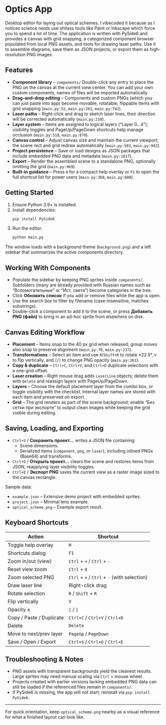 # Optics App

Desktop editor for laying out optical schemes. I vibecoded it because as I notices science nerds use shitass tools like Paint or Inkscape which force you to spend a lot of time. The application is written with PySide6 and provides a canvas with grid snapping, a categorized component browser populated from local PNG assets, and tools for drawing laser paths. Use it to assemble diagrams, save them as JSON projects, or export them as high-resolution PNG images.

## Features

- **Component library** – `components/` Double-click any entry to place the PNG on the canvas at the current view center. You can add your own custom components, names of files will be imported automatically
- **Drag-and-drop editing** – Components and custom PNGs (which you can just paste into app) become movable, rotatable, flippable items with grid snapping (`main.py:52`, `main.py:261`, `main.py:742`).
- **Laser paths** – Right-click and drag to sketch laser lines, their direction will be corrected automatically (`main.py:210`).
- **Layer system** – Items are assigned to logical layers (“Layer 0…4”); visibility toggles and PageUp/PageDown shortcuts help manage occlusion (`main.py:518`, `main.py:870`).
- **Canvas control** – Adjust canvas size and maintain the current viewport; the scene rect and grid redraw automatically (`main.py:503`, `main.py:942`).
- **Project persistence** – Save or load designs as JSON packages that include embedded PNG data and metadata (`main.py:1017`).
- **Export** – Render the assembled scene to a standalone PNG, optionally omitting the grid (`main.py:969`).
- **Built-in guidance** – Press `H` for a compact help overlay or `F1` to open the full shortcut list for power users (`main.py:360`, `main.py:600`).

## Getting Started

1. Ensure Python 3.9+ is installed.
2. Install dependencies:
   ```bash
   pip install PySide6
   ```
3. Run the editor:
   ```bash
   python main.py
   ```

The window loads with a background theme (`background.png`) and a left sidebar that summarizes the active components directory.

## Working With Components

- Populate the sidebar by keeping PNG sprites inside `components/`. Subfolders (many are already provided with Russian names such as “Вспомогательные” or “Ист. света”) become categories in the tree.
- Click **Обновить список** if you add or remove files while the app is open.
- Use the search box to filter by filename (case-insensitive, matches substrings).
- Double-click a component to add it to the scene, or press **Добавить PNG (файл)** to bring in an ad-hoc sprite from elsewhere on disk.

## Canvas Editing Workflow

- **Placement** – Items snap to the 40 px grid when released; group moves also snap to preserve alignment (`main.py:70`, `main.py:237`).
- **Transformations** – Select an item and use `R`/`Shift+R` to rotate ±22.5°, `V` to flip vertically, and `[`/`]` to change PNG opacity (`main.py:261`).
- **Copy & duplicate** – `Ctrl+C`, `Ctrl+V`, and `Ctrl+D` duplicate selections with a one-grid offset.
- **Laser creation** – Right mouse drag adds `LaserLine` objects; delete them with `Delete` and reassign layers with PageUp/PageDown.
- **Layers** – Choose the default placement layer from the combo box, or toggle visibility with the checklist. Internal layer names are stored with each item and preserved on export.
- **Grid** – The grid renders as part of the scene background; enable “Без сетки при экспорте” to output clean images while keeping the grid visible during editing.

## Saving, Loading, and Exporting

- `Ctrl+S` / **Сохранить проект…** writes a JSON file containing:
  - Scene dimensions.
  - Serialized items (`component`, `png`, or `laser`), including inlined PNGs (Base64) and transforms.
- `Ctrl+O` / **Открыть проект…** clears the scene and restores items from JSON, reapplying layer visibility toggles.
- `Ctrl+E` / **Экспорт PNG** saves the current view as a raster image sized to the canvas rectangle.

Sample data:

- `example.json` – Extensive demo project with embedded sprites.
- `project.json` – Minimal lens example.
- `optical_scheme.png` – Example export result.

## Keyboard Shortcuts

| Action | Shortcut |
| --- | --- |
| Toggle help overlay | `H` |
| Shortcuts dialog | `F1` |
| Zoom in/out (view) | `Ctrl` + `+` / `Ctrl` + `-` |
| Reset view zoom | `Ctrl` + `0` |
| Zoom selected PNG | `Ctrl` + `+` / `Ctrl` + `-` (with selection) |
| Draw laser line | Right-click drag |
| Rotate selection | `R` / `Shift` + `R` |
| Flip vertically | `V` |
| Opacity ± | `[` / `]` |
| Copy / Paste / Duplicate | `Ctrl+C` / `Ctrl+V` / `Ctrl+D` |
| Delete | `Delete` |
| Move to next/prev layer | `PageUp` / `PageDown` |
| Save / Open / Export | `Ctrl+S` / `Ctrl+O` / `Ctrl+E` |

## Troubleshooting & Notes

- PNG assets with transparent backgrounds yield the cleanest results. Large sprites may need manual scaling via `Ctrl` + mouse wheel.
- Projects created with earlier versions lacking embedded PNG data can still be loaded if the referenced files remain in `components/`.
- If PySide6 is missing, the app will not start; reinstall via `pip install PySide6`.

---

For quick orientation, keep `optical_scheme.png` nearby as a visual reference for what a finished layout can look like.
